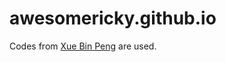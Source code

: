# awesomericky.github.io

Codes from [Xue Bin Peng](https://github.com/xbpeng/xbpeng.github.io) are used.